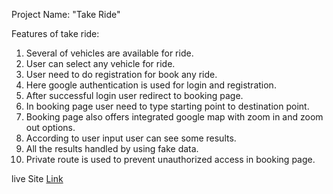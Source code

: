 Project Name: "Take Ride"

Features of take ride:

1. Several of vehicles are available  for ride.
2. User can select any vehicle for ride.
3. User need to do registration for book any ride.
4. Here google authentication is used for login and registration.
5. After successful login user redirect to booking page.
6. In booking page user need to type starting point to destination point.
7. Booking page also offers integrated google map with zoom in and zoom out options.
8. According to user input user can see some results.
9. All the results handled by using fake data.
10. Private route is used to prevent unauthorized access in booking page.


live Site [Link](https://take-ride.netlify.app/)
